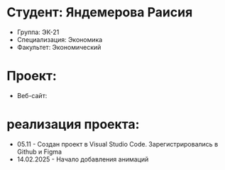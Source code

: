# Студент: Яндемерова Раисия
- Группа: ЭК-21
- Специализация: Экономика
- Факультет: Экономический


# Проект: 
- Веб-сайт:

# реализация проекта:
- 05.11 - Создан проект в Visual Studio Code. Зарегистрировались в  Github и Figma 
- 14.02.2025 - Начало добавления анимаций 